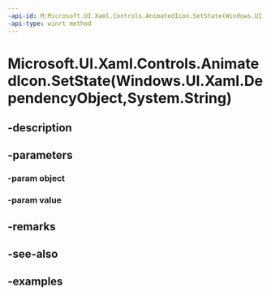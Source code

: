 ```yaml
---
-api-id: M:Microsoft.UI.Xaml.Controls.AnimatedIcon.SetState(Windows.UI.Xaml.DependencyObject,System.String)
-api-type: winrt method
---
```


# Microsoft.UI.Xaml.Controls.AnimatedIcon.SetState(Windows.UI.Xaml.DependencyObject,System.String)

<!--
public static void SetState (Windows.UI.Xaml.DependencyObject object, string value);
-->


## -description

## -parameters

### -param object

### -param value

## -remarks

## -see-also

## -examples


